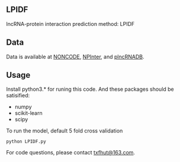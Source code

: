 ## LPIDF
lncRNA-protein interaction prediction method: LPIDF


## Data
Data is available at [NONCODE](http://www.noncode.org), [NPInter](http://bigdata.ibp.ac.cn/npinter3/index.htm), and [plncRNADB](http://bis.zju.edu.cn/plncRNADB).

## Usage
Install python3.* for runing this code. And these packages should be satisified:
+ numpy
+ scikit-learn
+ scipy

To run the model, default 5 fold cross validation
```shell
python LPIDF.py
```
For code questions, please contact txfhut@163.com.

